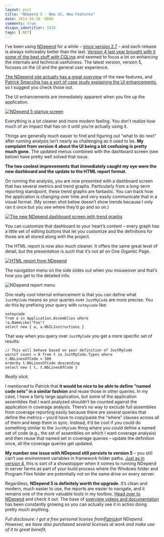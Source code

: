```yaml
---
layout: post
title: "NDepend 5 - New UI, New Features"
date: 2013-10-28 -0800
comments: true
disqus_identifier: 1828
tags: [.NET]
---
```

I’ve been using [NDepend](http://www.ndepend.com) for a while – [since
version 2.7](/archive/2008/03/28/ndepend---analyze-your-code.aspx) – and
each release is always noticeably better than the last. [Version 4 last
year brought with it some of the best stuff with
CQLinq](/archive/2012/08/10/ndepend-4-cqlinq-ndepend-api-and-beyond.aspx)
and seemed to focus a lot on enhancing the internals and technical
usefulness. The latest version, version 5, focuses on the UI and the
general user experience.

[The NDepend site actually has a great
overview](http://www.ndepend.com/NDependV5.aspx) of the new features,
and [Patrick Smacchia has a sort of case study explaining the UI
enhancements](http://codebetter.com/patricksmacchia/2013/09/18/rich-ui-enhancement-a-case-study/),
so I suggest you check those out.

The UI enhancements are immediately apparent when you fire up the
application.

[![NDepend 5 startup
screen](https://hyqi8g.dm2302.livefilestore.com/y2pr8_CCowMrNMQF35hNOuB-tS6JYnWcorBLhPrRMvCP9qXDEf-tl6Lq7jdfEAw3LWiBRm8I-98cyX39o0PR3EGwri0TDMqeT21yp2rOiKR2ZA/20131028_loadscreen_sm.png?psid=1)](http://sdrv.ms/1aC6H0V)

Everything is a lot cleaner and more modern feeling. You don’t realize
how much of an impact that has on it until you’re actually using it.

Things are generally much easier to find and figuring out “what to do
next” after running analysis isn’t nearly as challenging as it used to
be. **My complaint from version 4 about the UI being a bit confusing is
pretty much gone.** The updated menus combined with the dashboard screen
(see below) have pretty well solved that issue.

**The two coolest improvements that immediately caught my eye were the
new dashboard and the update to the HTML report format.**

On running the analysis, you are now presented with a dashboard screen
that has several metrics and trend graphs. Particularly from a long-term
reporting standpoint, these trend graphs are fantastic. You can track
how the application is changing over time and very easily communicate
that in a visual format. (My screen shot below doesn’t show trends
because I only ran it once but you see where they’d go and so on.)

[![The new NDepend dashboard screen with trend
graphs](https://hyqi8g.dm2301.livefilestore.com/y2pftnJPO-2963jkS0NJ3CLjibx0tNKqWQeY4sDYmbw6LRiRIeoIdIFtXhQZcjr3qUZvubtHYec7HrcwF-j9NyO2hapBAjvqSFAFtinrA2J1lw/20131028_dashboard_sm.png?psid=1)](http://sdrv.ms/1dERNdd)

You can customize that dashboard to your heart’s content – every graph
has a little set of editing buttons that let you customize and the
definitions for those are all stored along with the project.

The HTML report is now also much cleaner. It offers the same great level
of detail, but the presentation is such that it’s not all on One
Gigantic Page.

[![HTML report from
NDepend](https://hyqi8g.dm2302.livefilestore.com/y2p_fJiROSc-HnB_432R1R7OR4YZ4pG0rnsmZuswHR34yhPBxk8jbxRPg7FIZUiyOTIIb5LV98IQjt0mUXICVz_h8UFo5SYtUoQdwwvVca0u8Y/20131028_report1_sm.png?psid=1)](http://sdrv.ms/18vKxIG)

The navigation menu on the side slides out when you mouseover and that’s
how you get to the detailed info.

![NDepend report
menu](https://hyqi8g.dm1.livefilestore.com/y2pbh0JIKJxRha0fQw9n2i5phqjqZgu8EFFWueEr1O6_OnH7L4ePJehCxFiQGO0KtICagBWjPQunAS8ofSMfFmaz7bw-UApE07Sc77iWjexTF8/20131028_report2.png?psid=1)

One really cool internal enhancement is that you can define what
`JustMyCode` means so your queries over `JustMyCode` are more precise.
You do this by prefixing your query with `notmycode` like:

    notmycode
    from a in Application.Assemblies where
    !a.NameLike("Foo")
    select new { a, a.NbILInstructions }

That way when you query over `JustMyCode` you get a more specific set of
results:

    // This will behave based on your definition of JustMyCode
    warnif count > 0 from t in JustMyCode.Types where
    t.NbLinesOfCode > 500
    orderby t.NbLinesOfCode descending
    select new { t, t.NbLinesOfCode }

*Really slick.*

I mentioned to Patrick that **it would be nice to be able to define
“named code sets” in a similar fashion** and reuse those in other
queries. In my case, I have a fairly large application, but some of the
application assemblies that I want analyzed shouldn’t be counted against
the application in coverage analysis. There’s no way to exclude full
assemblies from coverage reporting easily because there are several
queries that define the metrics – you’d have to copy/paste the “where”
clauses across all of them and keep them in sync. Instead, it’d be cool
if you could do something similar to the `JustMyCode` thing where you
could define a named set of code (e.g., the set of assemblies on which I
want coverage analysis) and then reuse that named set in coverage
queries – update the definition once, all the coverage queries get
updated.

**My number one issue with NDepend still persists to version 5** – you
still can’t use environment variables in framework folder paths. [Just
as in version
4](/archive/2012/08/10/ndepend-4-cqlinq-ndepend-api-and-beyond.aspx),
this is sort of a showstopper when it comes to running NDepend in server
farms as part of your build process where the Windows folder and Program
Files folder are potentially not on the same drive on every server.

Regardless, **NDepend 5 is definitely worth the upgrade**. It’s clean
and modern, much easier to use, the reports are easier to navigate, and
it remains one of the more valuable tools in my toolbox. [Head over to
NDepend](http://www.ndepend.com) and check it out. The base of [overview
videos and documentation](http://www.ndepend.com/GettingStarted.aspx)
has been constantly growing so you can actually see it in action doing
pretty much anything.

*Full disclosure: I got a free personal license
from*[*Patrick*](http://codebetter.com/patricksmacchia/)*at NDepend.
However, we have also purchased several licenses at work and make use of
it to great benefit.*

